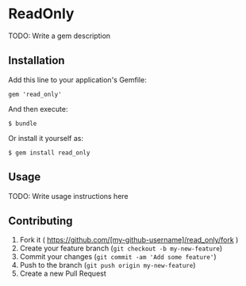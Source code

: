 # ReadOnly

TODO: Write a gem description

## Installation

Add this line to your application's Gemfile:

    gem 'read_only'

And then execute:

    $ bundle

Or install it yourself as:

    $ gem install read_only

## Usage

TODO: Write usage instructions here

## Contributing

1. Fork it ( https://github.com/[my-github-username]/read_only/fork )
2. Create your feature branch (`git checkout -b my-new-feature`)
3. Commit your changes (`git commit -am 'Add some feature'`)
4. Push to the branch (`git push origin my-new-feature`)
5. Create a new Pull Request
